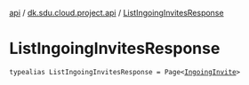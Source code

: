 [api](../index.md) / [dk.sdu.cloud.project.api](index.md) / [ListIngoingInvitesResponse](./-list-ingoing-invites-response.md)

# ListIngoingInvitesResponse

`typealias ListIngoingInvitesResponse = Page<`[`IngoingInvite`](-ingoing-invite/index.md)`>`